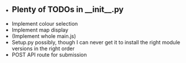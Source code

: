 - ## Plenty of TODOs in \_\_init\_\_.py
- Implement colour selection
- Implement map display
- (Implement whole main.js)
- Setup.py possibly, though I can never get it to install the right module versions in the right order
- POST API route for submission
